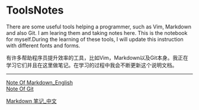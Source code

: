 # ToolsNotes

There are some useful tools helping a programmer, such as Vim, Markdown and also Git. I am learing them and taking notes here. This is the notebook for myself.During the learning of these tools, I will update this instruction with different fonts and forms.

有许多帮助程序员提升效率的工具，比如Vim，Markdown以及Git本身。我正在学习它们并且在这里做笔记。在学习的过程中我会不断更新这个说明文档。

***

[Note Of Markdown_English](https://github.com/Tenphun0503/ToolsNotes/blob/main/Markdown/Markdown_en.md)  
[Note Of Git](https://github.com/Tenphun0503/ToolsNotes/blob/main/Git%26GitHub/Git.md)

[Markdown 笔记_中文](https://github.com/Tenphun0503/ToolsNotes/blob/main/Markdown/Markdown_cn.md)
